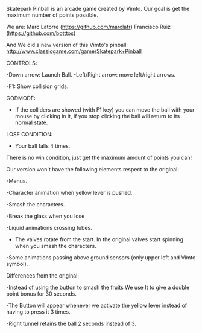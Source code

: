 Skatepark Pinball is an arcade game created by Vimto. Our goal is get the maximum number of points possible.

We are:
Marc Latorre (https://github.com/marclafr)
Francisco Ruiz (https://github.com/botttos)

And We did a new version of this Vimto's pinball:
	http://www.classicgame.com/game/Skatepark+Pinball

CONTROLS:

-Down arrow: Launch Ball.
-Left/Right arrow: move left/right arrows.

-F1: Show collision grids.


GODMODE:

- If the colliders are showed (with F1 key) you can move the ball with your mouse by clicking in it, if you stop clicking the ball will return to its normal state.


LOSE CONDITION:

- Your ball falls 4 times.

There is no win condition, just get the maximum amount of points you can!


Our version won't have the following elements respect to the original:

-Menus.

-Character animation when yellow lever is pushed.

-Smash the characters.

-Break the glass when you lose

-Liquid animations crossing tubes. 

- The valves rotate from the start. In the original valves start spinning when you smash the characters.

-Some animations passing above ground sensors (only upper left and Vimto symbol).



Differences from the original:

-Instead of using the button to smash the fruits We use It to give a double point bonus for 30 seconds.

-The Button will appear whenever we activate the yellow lever instead of having to press it 3 times.

-Right tunnel retains the ball 2 seconds instead of 3.


